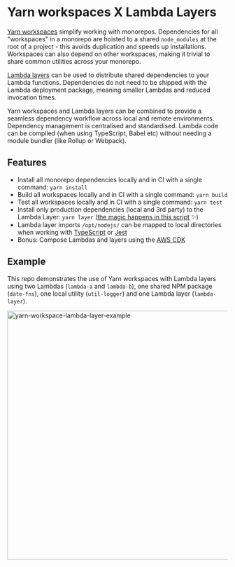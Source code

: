 # Yarn workspaces X Lambda Layers

[Yarn workspaces](https://yarnpkg.com/features/workspaces) simplify working with monorepos. Dependencies for all "workspaces" in a monorepo are hoisted to a shared `node_modules` at the root of a project - this avoids duplication and speeds up installations. Workspaces can also depend on other workspaces, making it trivial to share common utilities across your monorepo.

[Lambda layers](https://docs.aws.amazon.com/lambda/latest/dg/configuration-layers.html) can be used to distribute shared dependencies to your Lambda functions. Dependencies do not need to be shipped with the Lambda deployment package, meaning smaller Lambdas and reduced invocation times.

Yarn workspaces and Lambda layers can be combined to provide a seamless dependency workflow across local and remote environments. Dependency management is centralised and standardised. Lambda code can be compiled (when using TypeScript, Babel etc) without needing a module bundler (like Rollup or Webpack).

## Features

- Install all monorepo dependencies locally and in CI with a single command: `yarn install`
- Build all workspaces locally and in CI with a single command: `yarn build`
- Test all workspaces locally and in CI with a single command: `yarn test`
- Install only production dependencies (local and 3rd party) to the Lambda Layer: `yarn layer` ([the magic happens in this script](https://github.com/lukehedger/yarn-workspace-lambda-layer/blob/master/scripts/deps-layer.sh) ✨)
- Lambda layer imports `/opt/nodejs/` can be mapped to local directories when working with [TypeScript](https://github.com/lukehedger/yarn-workspace-lambda-layer/blob/master/lambda-a/tsconfig.json#L13) or [Jest](https://github.com/lukehedger/yarn-workspace-lambda-layer/blob/master/lambda-a/jest.config.js#L3)
- Bonus: Compose Lambdas and layers using the [AWS CDK](https://github.com/lukehedger/yarn-workspace-lambda-layer/blob/master/cloud-infrastructure/lib/infrastructure-stack.ts)

## Example

This repo demonstrates the use of Yarn workspaces with Lambda layers using two Lambdas (`lambda-a` and `lambda-b`), one shared NPM package (`date-fns`), one local utility (`util-logger`) and one Lambda layer (`lambda-layer`).

<img width="568" alt="yarn-workspace-lambda-layer-example" src="https://user-images.githubusercontent.com/1913316/77856931-7825f800-71f2-11ea-980e-d1c966ce2294.png">
